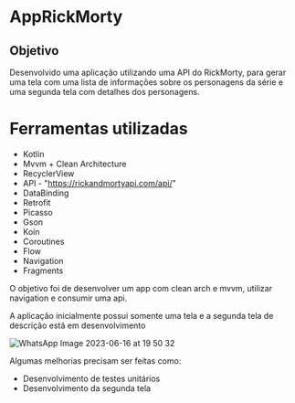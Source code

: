# AppRickMorty

## Objetivo

Desenvolvido uma aplicação utilizando uma API do RickMorty, para gerar uma tela com uma lista de informações sobre os personagens da série e uma segunda tela com detalhes dos personagens.

# Ferramentas utilizadas
* Kotlin
* Mvvm + Clean Architecture
* RecyclerView
* API - "https://rickandmortyapi.com/api/"
* DataBinding
* Retrofit
* Picasso
* Gson
* Koin
* Coroutines
* Flow
* Navigation
* Fragments

O objetivo foi de desenvolver um app com clean arch e mvvm, utilizar navigation e consumir uma api.

A aplicação inicialmente possui somente uma tela e a segunda tela de descrição está em desenvolvimento 

![WhatsApp Image 2023-06-16 at 19 50 32](https://github.com/ingridolitk/AppRickMorty/assets/78871436/fb4f362c-f711-4362-b784-57264d541c9f)

Algumas melhorias precisam ser feitas como:
* Desenvolvimento de testes unitários
* Desenvolvimento da segunda tela
